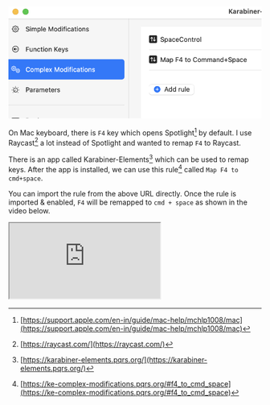 <!--
.. title: Remap F4 to Raycast, Alfred (cmd + space)
.. slug: remap-f4-to-raycast-alfred-cmd-+-space
.. date: 2023-11-30 23:33:16 UTC+05:30
.. tags: macbook, productivity
.. category: productivity
.. link: 
.. description: 
.. type: text
-->


<img src="/images/map-f4-raycast-alfred.png" />

On Mac keyboard, there is `F4` key which opens Spotlight[^spotlight] by default. I use Raycast[^raycast] a lot instead of Spotlight and wanted to remap `F4` to Raycast. 

There is an app called Karabiner-Elements[^karabiner-elements] which can be used to remap keys. After the app is installed, we can use this rule[^f4] called `Map F4 to cmd+space`. 

You can import the rule from the above URL directly. Once the rule is imported & enabled, `F4` will be remapped to `cmd + space` as shown in the video below.

<div class="embed-responsive embed-responsive-16by9">
<iframe class="embed-responsive-item" src="https://www.youtube.com/embed/RX35_wKyQks" allowfullscreen>
</iframe>
</div>


[^spotlight]: [https://support.apple.com/en-in/guide/mac-help/mchlp1008/mac](https://support.apple.com/en-in/guide/mac-help/mchlp1008/mac)

[^raycast]: [https://raycast.com/](https://raycast.com/)

[^karabiner-elements]: [https://karabiner-elements.pqrs.org/](https://karabiner-elements.pqrs.org/)

[^f4]: [https://ke-complex-modifications.pqrs.org/#f4_to_cmd_space](https://ke-complex-modifications.pqrs.org/#f4_to_cmd_space)
